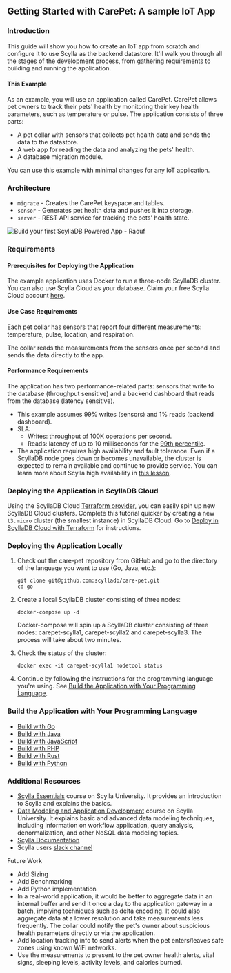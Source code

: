 Getting Started with CarePet: A sample IoT App
----------------------------------------------

### Introduction

This guide will show you how to create an IoT app from scratch and configure it
to use Scylla as the backend datastore. It'll walk you through all the stages
of the development process, from gathering requirements to building and running
the application.

#### This Example

As an example, you will use an application called CarePet. CarePet allows pet
owners to track their pets' health by monitoring their key health parameters,
such as temperature or pulse. The application consists of three parts:
-   A pet collar with sensors that collects pet health data and sends the data to the datastore.
-   A web app for reading the data and analyzing the pets' health.
-   A database migration module.

You can use this example with minimal changes for any IoT application. 

### Architecture

-  `migrate` - Creates the CarePet keyspace and tables.
-  `sensor` - Generates pet health data and pushes it into storage.
-  `server` - REST API service for tracking the pets' health state.

![Build your first ScyllaDB Powered App - Raouf](https://user-images.githubusercontent.com/13738772/158378310-11a39630-b390-4df0-8096-2c1751e56570.jpg)


### Requirements

#### Prerequisites for Deploying the Application

The example application uses Docker to run a three-node ScyllaDB cluster. You can also use Scylla Cloud as your database.
Claim your free Scylla Cloud account [here](https://scylladb.com/cloud).

#### Use Case Requirements

Each pet collar has sensors that report four different measurements:
temperature, pulse, location, and respiration.

The collar reads the measurements from the sensors once per second
and sends the data directly to the app.

#### Performance Requirements

The application has two performance-related parts: sensors that write to
the database (throughput sensitive) and a backend dashboard that reads from
the database (latency sensitive). 

* This example assumes 99% writes (sensors) and 1% reads (backend dashboard).  
* SLA:
  - Writes: throughput of 100K operations per second.
  - Reads: latency of up to 10 milliseconds for the
    [99th percentile](https://engineering.linkedin.com/performance/who-moved-my-99th-percentile-latency).
* The application requires high availability and fault tolerance. Even if a
ScyllaDB node goes down or becomes unavailable, the cluster is expected to
remain available and continue to provide service. You can learn more about
Scylla high availability in [this lesson](https://university.scylladb.com/courses/scylla-essentials-overview/lessons/high-availability/). 


### Deploying the Application in ScyllaDB Cloud

Using the ScyllaDB Cloud [Terraform provider](https://registry.terraform.io/providers/scylladb/scylladbcloud/latest/docs), you can easily spin up new ScyllaDB Cloud clusters. Complete this tutorial quicker by creating a new `t3.micro` cluster (the smallest instance) in ScyllaDB Cloud. Go to [Deploy in ScyllaDB Cloud with Terraform](/deploy-in-cloud.md) for instructions.

### Deploying the Application Locally

1. Check out the care-pet repository from GitHub and go to the directory of
   the language you want to use (Go, Java, etc.):
    
    ```
    git clone git@github.com:scylladb/care-pet.git
    cd go
    ```

1. Create a local ScyllaDB cluster consisting of three nodes:

    ```
    docker-compose up -d
    ```

   Docker-compose will spin up a ScyllaDB cluster consisting of three nodes:
   carepet-scylla1, carepet-scylla2 and carepet-scylla3. The process will
   take about two minutes.

1. Check the status of the cluster:

    ```
    docker exec -it carepet-scylla1 nodetool status
    ```

1. Continue by following the instructions for the programming language you're using. See [Build the Application with Your Programming Language](#build-the-application-with-your-programming-language).

### Build the Application with Your Programming Language

- [Build with Go](/build-with-go.md)
- [Build with Java](/build-with-java.md)
- [Build with JavaScript](/build-with-javascript.md)
- [Build with PHP](/build-with-php.md)
- [Build with Rust](/build-with-rust.md)
- [Build with Python](/build-with-python.md)


### Additional Resources

-   [Scylla Essentials](https://university.scylladb.com/courses/scylla-essentials-overview/) course on Scylla University. It provides an introduction to Scylla and explains the basics.
-   [Data Modeling and Application Development](https://university.scylladb.com/courses/data-modeling/) course on Scylla University. It explains basic and advanced data modeling techniques, including information on workflow application, query analysis, denormalization, and other NoSQL data modeling topics.
-   [Scylla Documentation](https://docs.scylladb.com/)
-   Scylla users [slack channel](http://slack.scylladb.com/)

Future Work

-   Add Sizing
-   Add Benchmarking
-   Add Python implementation
-   In a real-world application, it would be better to aggregate data in an internal buffer and send it once a day to the application gateway in a batch, implying techniques such as delta encoding. It could also aggregate data at a lower resolution and take measurements less frequently. The collar could notify the pet's owner about suspicious health parameters directly or via the application. 
-   Add location tracking info to send alerts when the pet enters/leaves safe zones using known WiFi networks.
-   Use the measurements to present to the pet owner health alerts, vital signs, sleeping levels, activity levels, and calories burned.
